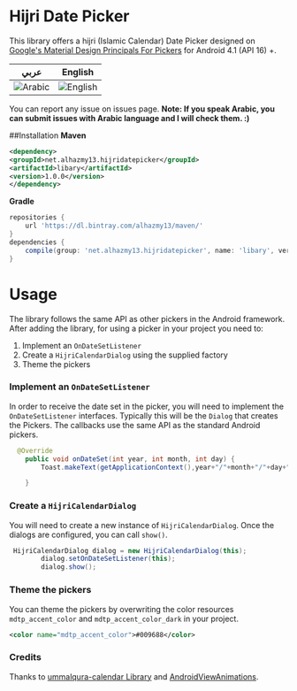 # Hijri Date Picker
This library offers a hijri (Islamic Calendar) Date Picker  designed on [Google's Material Design Principals For Pickers](http://www.google.com/design/spec/components/pickers.html) for Android 4.1 (API 16) +.

عربي | English
---- | ----
![Arabic](https://camo.githubusercontent.com/e1367ae8bab8db71f9275f69eff1105645f4bc4b/68747470733a2f2f6769746875622d636c6f75642e73332e616d617a6f6e6177732e636f6d2f6173736574732f343635393630382f31303536353334362f30316662646337652d373564372d313165352d393364302d3765623035353664313966312e706e67) | ![English](https://camo.githubusercontent.com/da0ea333d8133cabc0acc5ac6667ed845e1c4f66/68747470733a2f2f6769746875622d636c6f75642e73332e616d617a6f6e6177732e636f6d2f6173736574732f343635393630382f31303536353334372f30323036303864652d373564372d313165352d386438312d3931363332386564376235622e706e67) 

You can report any issue on issues page. **Note: If you speak Arabic, you can submit issues with Arabic language and I will check them. :)**

##Installation
**Maven**
```xml
<dependency>
<groupId>net.alhazmy13.hijridatepicker</groupId>
<artifactId>libary</artifactId>
<version>1.0.0</version>
</dependency>
```
**Gradle**
```gradle
repositories {
	url 'https://dl.bintray.com/alhazmy13/maven/'
}
dependencies {
	compile(group: 'net.alhazmy13.hijridatepicker', name: 'libary', version: '1.0.0')
}
```

# Usage
The library follows the same API as other pickers in the Android framework.
After adding the library, for using a picker in your project you need to:

1. Implement an `OnDateSetListener`
2. Create a `HijriCalendarDialog` using the supplied factory
3. Theme the pickers

### Implement an `OnDateSetListener`
In order to receive the date  set in the picker, you will need to implement the `OnDateSetListener`  interfaces. Typically this will be the `Dialog`  that creates the Pickers. The callbacks use the same API as the standard Android pickers.
```java
  @Override
    public void onDateSet(int year, int month, int day) {
        Toast.makeText(getApplicationContext(),year+"/"+month+"/"+day+"/",Toast.LENGTH_SHORT).show();

    }
```

### Create a `HijriCalendarDialog`
You will need to create a new instance of `HijriCalendarDialog`. Once the dialogs are configured, you can call `show()`.
```java
 HijriCalendarDialog dialog = new HijriCalendarDialog(this);
        dialog.setOnDateSetListener(this);
        dialog.show();
```

### Theme the pickers
You can theme the pickers by overwriting the color resources `mdtp_accent_color` and `mdtp_accent_color_dark` in your project.
```xml
<color name="mdtp_accent_color">#009688</color>
```

### Credits 
Thanks to  [ummalqura-calendar Library](https://github.com/msarhan/ummalqura-calendar) and [AndroidViewAnimations](https://github.com/daimajia/AndroidViewAnimations).
